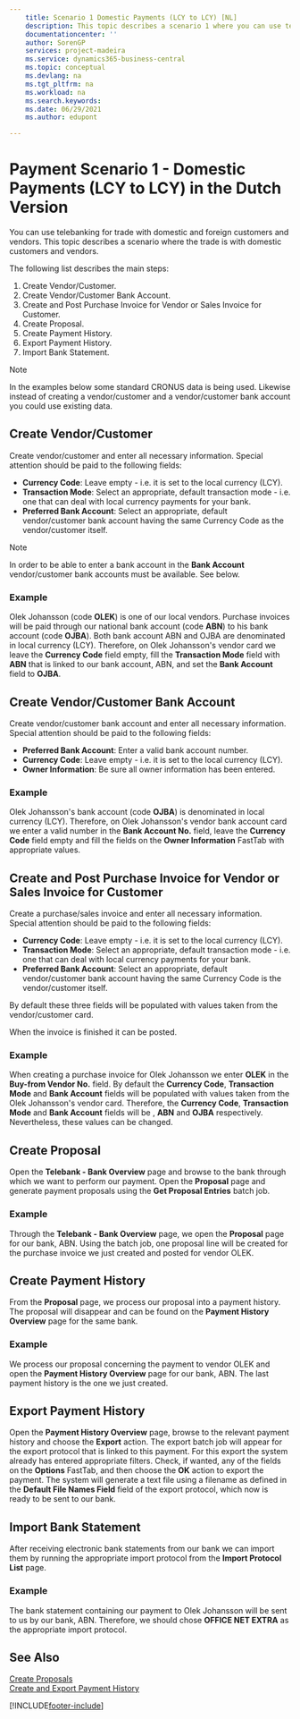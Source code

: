 ```yaml
---
    title: Scenario 1 Domestic Payments (LCY to LCY) [NL]
    description: This topic describes a scenario 1 where you can use telebanking for trade with domestic and foreign customers and vendors.
    documentationcenter: ''
    author: SorenGP
    services: project-madeira
    ms.service: dynamics365-business-central
    ms.topic: conceptual
    ms.devlang: na
    ms.tgt_pltfrm: na
    ms.workload: na
    ms.search.keywords:
    ms.date: 06/29/2021
    ms.author: edupont

---
```

# Payment Scenario 1 - Domestic Payments (LCY to LCY) in the Dutch Version
You can use telebanking for trade with domestic and foreign customers and vendors. This topic describes a scenario where the trade is with domestic customers and vendors.  

The following list describes the main steps:  

1.  Create Vendor/Customer.  
2.  Create Vendor/Customer Bank Account.  
3.  Create and Post Purchase Invoice for Vendor or Sales Invoice for Customer.  
4.  Create Proposal.  
5.  Create Payment History.  
6.  Export Payment History.  
7.  Import Bank Statement.  

> [!NOTE]  
>  In the examples below some standard CRONUS data is being used. Likewise instead of creating a vendor/customer and a vendor/customer bank account you could use existing data.  

## Create Vendor/Customer  
Create vendor/customer and enter all necessary information. Special attention should be paid to the following fields:  

- **Currency Code**: Leave empty - i.e. it is set to the local currency (LCY).  
- **Transaction Mode**: Select an appropriate, default transaction mode - i.e. one that can deal with local currency payments for your bank.  
- **Preferred Bank Account**: Select an appropriate, default vendor/customer bank account having the same Currency Code as the vendor/customer itself.  

> [!NOTE]  
>  In order to be able to enter a bank account in the **Bank Account** vendor/customer bank accounts must be available. See below.  

### Example  
Olek Johansson (code **OLEK**) is one of our local vendors. Purchase invoices will be paid through our national bank account (code **ABN**) to his bank account (code **OJBA**). Both bank account ABN and OJBA are denominated in local currency (LCY). Therefore, on Olek Johansson's vendor card we leave the **Currency Code** field empty, fill the **Transaction Mode** field with **ABN** that is linked to our bank account, ABN, and set the **Bank Account** field to **OJBA**.  

## Create Vendor/Customer Bank Account  
Create vendor/customer bank account and enter all necessary information. Special attention should be paid to the following fields:  

- **Preferred Bank Account**: Enter a valid bank account number.  
- **Currency Code**: Leave empty - i.e. it is set to the local currency (LCY).  
- **Owner Information**: Be sure all owner information has been entered.  

### Example  
Olek Johansson's bank account (code **OJBA**) is denominated in local currency (LCY). Therefore, on Olek Johansson's vendor bank account card we enter a valid number in the **Bank Account No.** field, leave the **Currency Code** field empty and fill the fields on the **Owner Information** FastTab with appropriate values.  

## Create and Post Purchase Invoice for Vendor or Sales Invoice for Customer  
Create a purchase/sales invoice and enter all necessary information. Special attention should be paid to the following fields:  

- **Currency Code**: Leave empty - i.e. it is set to the local currency (LCY).  
- **Transaction Mode**: Select an appropriate, default transaction mode - i.e. one that can deal with local currency payments for your bank.  
- **Preferred Bank Account**: Select an appropriate, default vendor/customer bank account having the same Currency Code is the vendor/customer itself.  

By default these three fields will be populated with values taken from the vendor/customer card.  

When the invoice is finished it can be posted.  

### Example  
When creating a purchase invoice for Olek Johansson we enter **OLEK** in the **Buy-from Vendor No.** field. By default the **Currency Code**, **Transaction Mode** and **Bank Account** fields will be populated with values taken from the Olek Johansson's vendor card. Therefore, the **Currency Code**, **Transaction Mode** and **Bank Account** fields will be **<empty>**, **ABN** and **OJBA** respectively. Nevertheless, these values can be changed.  

## Create Proposal  
Open the **Telebank - Bank Overview** page and browse to the bank through which we want to perform our payment. Open the **Proposal** page and generate payment proposals using the **Get Proposal Entries** batch job.  

### Example  
Through the **Telebank - Bank Overview** page, we open the **Proposal** page for our bank, ABN. Using the batch job, one proposal line will be created for the purchase invoice we just created and posted for vendor OLEK.  

## Create Payment History  
From the **Proposal** page, we process our proposal into a payment history. The proposal will disappear and can be found on the **Payment History Overview** page for the same bank.  

### Example  
We process our proposal concerning the payment to vendor OLEK and open the **Payment History Overview** page for our bank, ABN. The last payment history is the one we just created.  

## Export Payment History  
Open the **Payment History Overview** page, browse to the relevant payment history and choose the **Export** action. The export batch job will appear for the export protocol that is linked to this payment. For this export the system already has entered appropriate filters. Check, if wanted, any of the fields on the **Options** FastTab, and then choose the **OK** action to export the payment. The system will generate a text file using a filename as defined in the **Default File Names Field** field of the export protocol, which now is ready to be sent to our bank.  

## Import Bank Statement  
After receiving electronic bank statements from our bank we can import them by running the appropriate import protocol from the **Import Protocol List** page.  

### Example  
The bank statement containing our payment to Olek Johansson will be sent to us by our bank, ABN. Therefore, we should chose **OFFICE NET EXTRA** as the appropriate import protocol.  

## See Also  
 [Create Proposals](how-to-create-proposals.md)   
 [Create and Export Payment History](how-to-create-and-export-payment-history.md)


[!INCLUDE[footer-include](../../includes/footer-banner.md)]